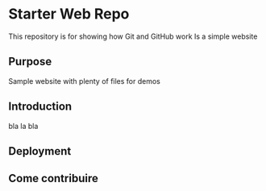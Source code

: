 # Starter Web Repo

This repository is for showing how Git and GitHub work
Is a simple website 
## Purpose

Sample website with plenty of files for demos

## Introduction
bla la bla

## Deployment

## Come contribuire